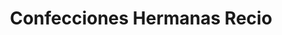 ---
title: "Confecciones Hermanas Recio"
url: /alpedrete/confecciones-hermanas-recio/
shop: ropa
---